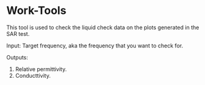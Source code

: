 # Work-Tools
This tool is used to check the liquid check data on the plots generated in the SAR test.

Input: Target frequency, aka the frequency that you want to check for.

Outputs: 
  1) Relative permittivity.
  2) Conducttivity.
